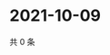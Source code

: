 # 2021-10-09

共 0 条

<!-- BEGIN -->
<!-- 最后更新时间 Sat Oct 09 2021 12:19:14 GMT+0800 (China Standard Time) -->

<!-- END -->
